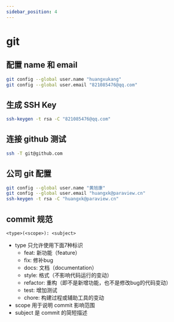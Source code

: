 ```yaml
---
sidebar_position: 4
---
```


# git

## 配置 name 和 email

```bash
git config --global user.name "huangxukang"
git config --global user.email "821085476@qq.com"
```

## 生成 SSH Key

```bash
ssh-keygen -t rsa -C "821085476@qq.com"
```

## 连接 github 测试

```bash
ssh -T git@github.com
```

## 公司 git 配置

```bash
git config --global user.name "黄旭康"
git config --global user.email "huangxk@paraview.cn"
ssh-keygen -t rsa -C "huangxk@paraview.cn"
```

## commit 规范

`<type>(<scope>): <subject>`

- type 只允许使用下面7种标识
    - feat: 新功能（feature）
    - fix: 修补bug
    - docs: 文档（documentation）
    - style: 格式（不影响代码运行的变动）
    - refactor: 重构（即不是新增功能，也不是修改bug的代码变动）
    - test: 增加测试
    - chore: 构建过程或辅助工具的变动
- scope 用于说明 commit 影响范围
- subject 是 commit 的简短描述